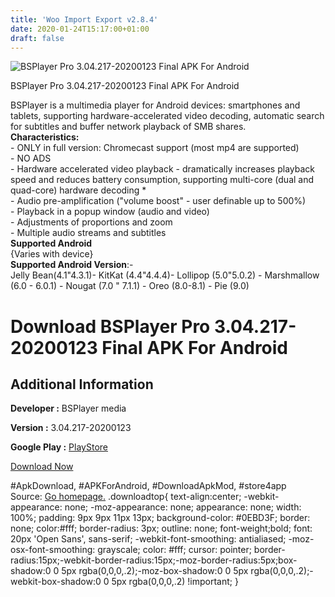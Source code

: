 ```yaml
---
title: 'Woo Import Export v2.8.4'
date: 2020-01-24T15:17:00+01:00
draft: false
---
```


![BSPlayer Pro 3.04.217-20200123 Final APK For Android](https://i2.wp.com/apkhome.net/wp-content/uploads/2020/01/BSPlayer-Pro-3.04.217-20200123-Final.png "BSPlayer Pro 3.04.217-20200123 Final APK For Android")

  

BSPlayer Pro 3.04.217-20200123 Final APK For Android

BSPlayer is a multimedia player for Android devices: smartphones and tablets, supporting hardware-accelerated video decoding, automatic search for subtitles and buffer network playback of SMB shares.  
**Characteristics:**  
\- ONLY in full version: Chromecast support (most mp4 are supported)  
\- NO ADS  
\- Hardware accelerated video playback - dramatically increases playback speed and reduces battery consumption, supporting multi-core (dual and quad-core) hardware decoding \*  
\- Audio pre-amplification ("volume boost" - user definable up to 500%)  
\- Playback in a popup window (audio and video)  
\- Adjustments of proportions and zoom  
\- Multiple audio streams and subtitles  
**Supported Android**  
{Varies with device}  
**Supported Android Version**:-  
Jelly Bean(4.1"4.3.1)- KitKat (4.4"4.4.4)- Lollipop (5.0"5.0.2) - Marshmallow (6.0 - 6.0.1) - Nougat (7.0 " 7.1.1) - Oreo (8.0-8.1) - Pie (9.0)

Download BSPlayer Pro 3.04.217-20200123 Final APK For Android
=============================================================

Additional Information
----------------------

**Developer :** BSPlayer media

**Version :** 3.04.217-20200123

**Google Play :** [PlayStore](https://play.google.com/store/apps/details?id=com.bsplayer.bspandroid.full)

  

[Download Now](https://store4app.co/post/bsplayer-pro-3-04-217-20200123-final-apk-for-android_1579876067)

  
#ApkDownload, #APKForAndroid, #DownloadApkMod, #store4app  
Source: [Go homepage.](https://store4app.co/post/bsplayer-pro-3-04-217-20200123-final-apk-for-android_1579876067) .downloadtop{ text-align:center; -webkit-appearance: none; -moz-appearance: none; appearance: none; width: 100%; padding: 9px 9px 11px 13px; background-color: #0EBD3F; border: none; color:#fff; border-radius: 3px; outline: none; font-weight;bold; font: 20px 'Open Sans', sans-serif; -webkit-font-smoothing: antialiased; -moz-osx-font-smoothing: grayscale; color: #fff; cursor: pointer; border-radius:15px;-webkit-border-radius:15px;-moz-border-radius:5px;box-shadow:0 0 5px rgba(0,0,0,.2);-moz-box-shadow:0 0 5px rgba(0,0,0,.2);-webkit-box-shadow:0 0 5px rgba(0,0,0,.2) !important; }